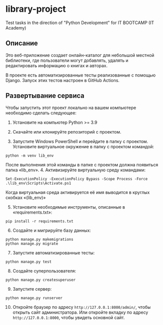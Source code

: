 # library-project
Test tasks in the direction of "Python Development" for IT BOOTCAMP (IT Academy)

## Описание

Это веб-приложение создает онлайн-каталог для небольшой местной библиотеки, где пользователи могут добавлять, удалять и редактировать информацию о книгах и авторах.

В проекте есть автоматизированные тесты реализованные с помощью Django. Запуск этих тестов настроен в GitHub Actions.


## Развертывание сервиса

Чтобы запустить этот проект локально на вашем компьютере необходимо сделать следующее:
1.	Установите на компьютер Python >= 3.9
2.	Скачайте или клонируйте репозиторий с проектом.
 
3.	Запустите Windows PowerShell и перейдите в папку с проектом. Установите виртуальное окружение в папку с проектом командой:
  ```
  python -m venv lib_env
  ```
После выполнения этой команды в папке с проектом должна появиться папка «lib_env».
4.	Активизируйте  виртуальную среду командами:
  ```
  Set-ExecutionPolicy -ExecutionPolicy Bypass -Scope Process -Force
  .\lib_env\Scripts\Activate.ps1
  ```
Когда виртуальная среда активируется её имя выводится в круглых скобках «(lib_env)» 
 
5.	Установите необходимые инструменты, описанные в «requirements.txt»:
  ```
  pip install -r requirements.txt
  ```
 
6.	Создайте и мигрируйте базу данных:
  ```
  python manage.py makemigrations
  python manage.py migrate
  ```

7.	Запустите автоматизированные тесты:
  ```
  python manage.py test
  ```
 
8.	Создайте суперпользователя:
  ```
  python manage.py createsuperuser
  ```
 

9.	Запустите сервер:
  ```
  python manage.py runserver
  ```
 

10.	Откройте браузер по адресу ```http://127.0.0.1:8000/admin/```, чтобы открыть сайт администратора. Или откройте вкладку по адресу ```http://127.0.0.1:8000```, чтобы увидеть основной сайт.
 
